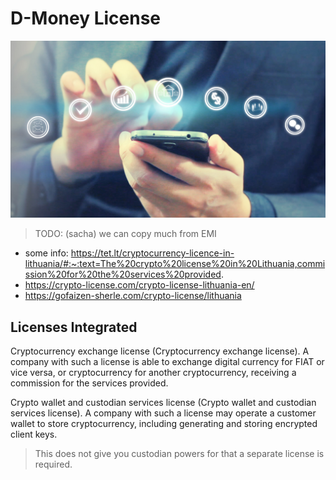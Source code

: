# D-Money License

![](img/dmi.png)  

> TODO: (sacha) we can copy much from EMI

- some info: https://tet.lt/cryptocurrency-licence-in-lithuania/#:~:text=The%20crypto%20license%20in%20Lithuania,commission%20for%20the%20services%20provided.
- https://crypto-license.com/crypto-license-lithuania-en/
- https://gofaizen-sherle.com/crypto-license/lithuania 
## Licenses Integrated

Cryptocurrency exchange license (Cryptocurrency exchange license). A company with such a license is able to exchange digital currency for FIAT or vice versa, or cryptocurrency for another cryptocurrency, receiving a commission for the services provided.

Crypto wallet and custodian services license (Crypto wallet and custodian services license). A company with such a license may operate a customer wallet to store cryptocurrency, including generating and storing encrypted client keys.

> This does not give you custodian powers for that a separate license is required.
